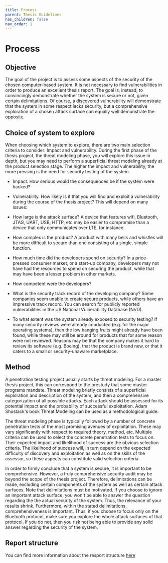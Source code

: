```yaml
---
title: Process
parent: Thesis Guidelines
has_children: false
nav_order: 1
---
```


# Process

## Objective

The goal of the project is to assess some aspects of the security of the chosen computer-based system. It is not necessary to find vulnerabilities in order to produce an excellent thesis report. The goal is, instead, to convincingly demonstrate whether the system is secure or not, given certain delimitations. Of course, a discovered vulnerability will demonstrate that the system in some respect lacks security, but a comprehensive exploration of a chosen attack surface can equally well demonstrate the opposite.

## Choice of system to explore

When choosing which system to explore, there are two main selection criteria to consider: Impact and vulnerability. During the first phase of the thesis project, the threat modeling phase, you will explore this issue in depth, but you may need to perform a superficial threat modeling already at the product selection stage. The higher the impact and vulnerability, the more pressing is the need for security testing of the system.

- Impact. How serious would the consequences be if the system were hacked?

- Vulnerability. How likely is it that you will find and exploit a vulnerability during the course of the thesis project? This will depend on many issues:

- How large is the attack surface? A device that features wifi, Bluetooth, JTAG, UART, USB, HTTP, etc may be easier to compromise than a device that only communicates over LTE, for instance.

- How complex is the product? A product with many bells and whistles will be more difficult to secure than one consisting of a single, simple function.
  
- How much time did the developers spend on security? In a price-pressed consumer market, or a start-up company, developers may not have had the resources to spend on securing the product, while that may have been a lesser problem in other markets.
 
- How competent were the developers?
 
- What is the security track record of the developing company? Some companies seem unable to create secure products, while others have an impressive track record. You can search for publicly reported vulnerabilities in the US National Vulnerability Database (NVD).

- To what extent was the system already exposed to security testing? If many security reviews were already conducted (e.g. for the major operating systems), then the low hanging fruits might already have been found, while these may still be around for products that for some reason were not reviewed. Reasons may be that the company makes it hard to review its software (e.g.
Boeing), that the product is brand new, or that it caters to a small or security-unaware marketplace. 

## Method

A penetration testing project usually starts by threat modeling. For a master thesis project, this can correspond to the prestudy that some master programs mandate. Threat modeling briefly consists of a superficial exploration and description of the system, and then a comprehensive categorization of all possible attacks. Each attack should be assessed for its potential impact and the probability of successful exploitation. Adam Shostack's book Threat Modeling can be used as a methodological guide.

The threat modeling phase is typically followed by a number of concrete penetration tests of the most promising avenues of exploitation. These may vary significantly with respect to required theory, method, etc. Multiple criteria can be used to select the concrete penetration tests to focus on. Their expected impact and likelihood of success are the obvious selection criteria. The likelihood of success will, in turn depend on the expected difficulty of discovery and exploitation as well as on the skills of the assessor, so these aspects can constitute valid selection criteria. 

In order to firmly conclude that a system is secure, it is important to be comprehensive. However, a truly comprehensive security audit may be beyond the scope of the thesis project. Therefore, delimitations can be made, excluding certain components of the system as well as certain attack surfaces. Note that delimitations must be motivated. If you choose to ignore an important attack surface, you won't be able to answer the question regarding the the actual security of the system. Thus, the relevance of your results shrink. Furthermore, within the stated delimitations, comprehensiveness is important. Thus, if you choose to focus only on the Bluetooth protocol, make sure you explore the whole attack surfaces of that protocol. If you do not, then you risk not being able to provide any solid answer regarding the security of the system.

## Report structure

You can find more information about the resport structure [here](https://nse.digital/pages/guides/thesis_report.html)

